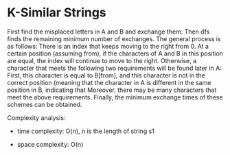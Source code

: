 # K-Similar Strings


First find the misplaced letters in A and B and exchange them.
Then dfs finds the remaining minimum number of exchanges. The general process is as follows:
There is an index that keeps moving to the right from 0. At a certain position (assuming from), if the characters of A and B in this position are equal, the index will continue to move to the right. Otherwise, a character that meets the following two requirements will be found later in A: First, this character is equal to B[from], and this character is not in the correct position (meaning that the character in A is different in the same position in B, indicating that Moreover, there may be many characters that meet the above requirements. Finally, the minimum exchange times of these schemes can be obtained.

Complexity analysis:
- time complexity: O(n), n is  the length of string s1

- space complexity: O(n)
